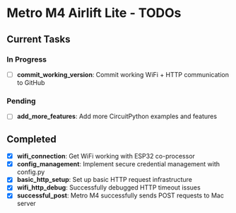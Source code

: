 # Metro M4 Airlift Lite - TODOs

## Current Tasks

### In Progress
- [ ] **commit_working_version**: Commit working WiFi + HTTP communication to GitHub

### Pending
- [ ] **add_more_features**: Add more CircuitPython examples and features

## Completed
- [x] **wifi_connection**: Get WiFi working with ESP32 co-processor
- [x] **config_management**: Implement secure credential management with config.py
- [x] **basic_http_setup**: Set up basic HTTP request infrastructure
- [x] **wifi_http_debug**: Successfully debugged HTTP timeout issues
- [x] **successful_post**: Metro M4 successfully sends POST requests to Mac server
